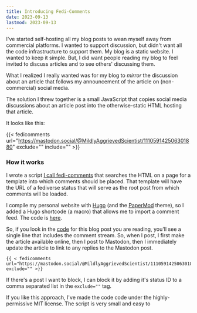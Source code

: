 ```yaml
---
title: Introducing Fedi-Comments
date: 2023-09-13
lastmod: 2023-09-13
---
```


I've started self-hosting all my blog posts to wean myself away from commercial platforms. I wanted to support discussion, but didn't want all the code infrastructure to support them. My blog is a static website. I wanted to keep it simple. But, I did want people reading my blog to feel invited to discuss articles and to see others' discussing them.

What I realized I really wanted was for my blog to *mirror* the discussion about an article that follows my announcement of the article on (non-commercial) social media. 

The solution I threw together is a small JavaScript that copies social media discussions about an article post into the otherwise-static HTML hosting that article.

It looks like this:

{{< fedicomments url="https://mastodon.social/@MildlyAggrievedScientist/111059142506301880" exclude="" include="" >}}

### How it works

I wrote a script [I call fedi-comments](https://github.com/UppaJung/fedi-comments) that searches the HTML on a page for a template into which comments should be placed. That template will have the URL of a fediverse status that will serve as the root post from which comments will be loaded.

I compile my personal website with [Hugo](https://gohugo.io/) (and the [PaperMod](https://adityatelange.github.io/hugo-PaperMod/) theme), so I added a Hugo shortcode (a macro) that allows me to import a comment feed.  The code is [here](https://github.com/UppaJung/personal-website/blob/main/layouts/shortcodes/fedicomments.html).

So, if you look in the [code](https://github.com/UppaJung/personal-website/blob/main/content/posts/fedi-comments/index.md) for this blog post you are reading, you'll see a single line that includes the comment stream. So, when I post, I first make the article available online, then I post to Mastodon, then I immediately update the article to link to any replies to the Mastodon post.

```
{{ < fedicomments url="https://mastodon.social/@MildlyAggrievedScientist/111059142506301880" exclude="" >}}
```

If there's a post I want to block, I can block it by adding it's status ID to a comma separated list in the `exclude=""` tag.

If you like this approach, I've made the code code under the highly-permissive MIT license. The script is very small and easy to
